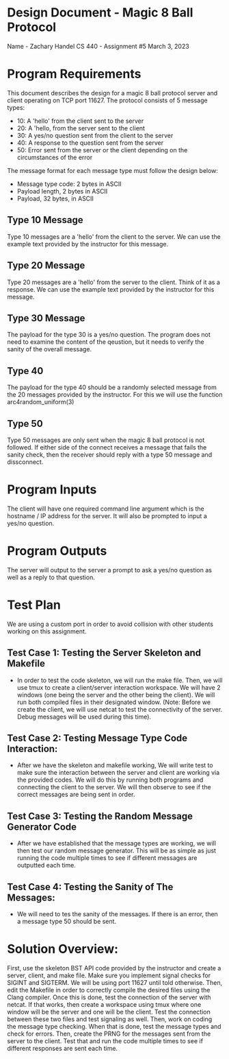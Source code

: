 # Design Document - Magic 8 Ball Protocol

Name - Zachary Handel
CS 440 - Assignment #5
March 3, 2023

# Program Requirements
This document describes the design for a magic 8 ball protocol server and client operating on TCP port 11627. The protocol consists of 5 message types:
- 10: A 'hello' from the client sent to the server
- 20: A 'hello, from the server sent to the client
- 30: A yes/no question sent from the client to the server
- 40: A response to the question sent from the server
- 50: Error sent from the server or the client depending on the circumstances of the error

The message format for each message type must follow the design below:
- Message type code: 2 bytes in ASCII
- Payload length, 2 bytes in ASCII
- Payload, 32 bytes, in ASCII

## Type 10 Message
Type 10 messages are a 'hello' from the client to the server. We can use the example text provided by the instructor for this message.

## Type 20 Message
Type 20 messages are a 'hello' from the server to the client. Think of it as a response. We can use the example text provided by the instructor for this message.

## Type 30 Message
The payload for the type 30 is a yes/no question. The program does not need to examine the content of the qeustion, but it needs to verify the sanity of the overall message. 

## Type 40
The payload for the type 40 should be a randomly selected message from the 20 messages provided by the instructor. For this we will use the function arc4random_uniform(3)

## Type 50
Type 50 messages are only sent when the magic 8 ball protocol is not followed. If either side of the connect receives a message that fails the sanity check, then the receiver should reply with a type 50 message and dissconnect. 

# Program Inputs
The client will have one required command line argument which is the hostname / IP address for the server. It will also be prompted to input a yes/no question. 

# Program Outputs
The server will output to the server a prompt to ask a yes/no question as well as a reply to that question.

# Test Plan
We are using a custom port in order to avoid collision with other students working on this assignment.

## Test Case 1: Testing the Server Skeleton and Makefile
- In order to test the code skeleton, we will run the make file. Then, we will use tmux to create a client/server interaction workspace. We will have 2 windows (one being the server and the other being the client). We will run both compiled files in their designated window. (Note: Before we create the client, we will use netcat to test the connectivity of the server. Debug messages will be used during this time). 

## Test Case 2: Testing Message Type Code Interaction:
- After we have the skeleton and makefile working, We will write test to make sure the interaction between the server and client are working via the provided codes. We will do this by running both programs and connecting the client to the server. We will then observe to see if the correct messages are being sent in order.

## Test Case 3: Testing the Random Message Generator Code
- After we have established that the message types are working, we will then test our random message generator. This will be as simple as just running the code multiple times to see if different messages are outputted each time.

## Test Case 4: Testing the Sanity of The Messages:
- We will need to tes the sanity of the messages. If there is an error, then a message type 50 should be sent.

# Solution Overview:
First, use the skeleton BST API code provided by the instructor and create a server, client, and make file. Make sure you implement signal checks for SIGINT and SIGTERM. We will be using port 11627 until told otherwise. Then, edit the Makefile in order to correctly compile the desired files using the Clang compiler. Once this is done, test the connection of the server with netcat. If that works, then create a workspace using tmux where one window will be the server and one will be the client. Test the connection between these two files and test signaling as well. Then, work on coding the message type checking. When that is done, test the message types and check for errors. Then, create the PRNG for the messages sent from the server to the client. Test that and run the code multiple times to see if different responses are sent each time.
